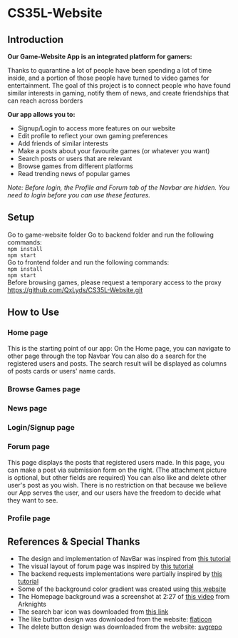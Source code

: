 # CS35L-Website
## Introduction
<b>Our Game-Website App is an integrated platform for gamers:</b>

Thanks to quarantine a lot of people have been spending a lot of time inside, 
and a portion of those people have turned to video games for entertainment. 
The goal of this project is to connect people who have found similar interests in gaming, 
notify them of news, and create friendships that can reach across borders 

<b>Our app allows you to:</b>
- Signup/Login to access more features on our website
- Edit profile to reflect your own gaming preferences
- Add friends of similar interests
- Make a posts about your favourite games (or whatever you want)
- Search posts or users that are relevant 
- Browse games from different platforms
- Read trending news of popular games

<i>Note: Before login, the Profile and Forum tab of the Navbar are hidden.
You need to login before you can use these features.</i>

## Setup 
Go to game-website folder
Go to backend folder and run the following commands:\
`npm install`\
`npm start`\
Go to frontend folder and run the following commands:\
`npm install`\
`npm start`\
Before browsing games, please request a temporary access to the proxy\
https://github.com/QxLyds/CS35L-Website.git
## How to Use
### Home page
This is the starting point of our app: 
On the Home page, you can navigate to other page through the top Navbar
You can also do a search for the registered users and posts. 
The search result will be displayed as columns of posts cards or users' name cards.
### Browse Games page
### News page
### Login/Signup page
### Forum page
This page displays the posts that registered users made.
In this page, you can make a post via submission form on the right. 
(The attachment picture is optional, but other fields are required)
You can also like and delete other user's post as you wish.
There is no restriction on that because we believe our App serves the user, and
our users have the freedom to decide what they want to see.
### Profile page
## References & Special Thanks
- The design and implementation of NavBar was inspired from [this tutorial](https://youtu.be/fL8cFqhTHwA)
- The visual layout of forum page was inspired by [this tutorial](https://youtu.be/ngc9gnGgUdA)
- The backend requests implementations were partially inspired by [this tutorial](https://youtu.be/WDrU305J1yw)
- Some of the background color gradient was created using [this website](https://cssgradient.io/)
- The Homepage background was a screenshot at 2:27 of [this video](https://www.bilibili.com/video/BV1Ap4y1b7UC) from Arknights
- The search bar icon was downloaded from [this link](https://commons.wikimedia.org/wiki/File:Vector_search_icon.png#/media/File:Vector_search_icon.svg)
- The like button design was downloaded from the website: [flaticon](https://www.flaticon.com/free-icon/like_633759)
- The delete button design was downloaded from the website: [svgrepo](https://www.svgrepo.com/svg/79440/delete-button)